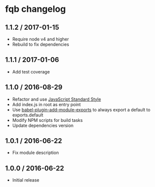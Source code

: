 # fqb changelog

## 1.1.2 / 2017-01-15

- Require node v4 and higher
- Rebuild to fix dependencies

## 1.1.1 / 2017-01-06

- Add test coverage

## 1.1.0 / 2016-08-29

- Refactor and use [JavaScript Standard Style](http://standardjs.com/)
- Add index.js in root as entry point
- Use [babel-plugin-add-module-exports](https://github.com/59naga/babel-plugin-add-module-exports) to always export a default to exports.default
- Modify NPM scripts for build tasks
- Update dependencies version

## 1.0.1 / 2016-06-22

- Fix module description

## 1.0.0 / 2016-06-22

- Initial release
